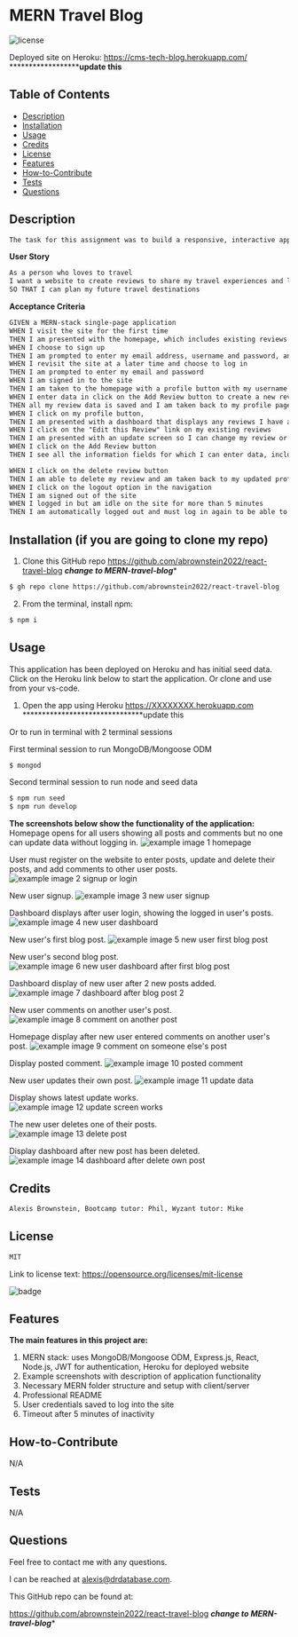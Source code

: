 # MERN Travel Blog
![license](https://img.shields.io/badge/license-MIT-black)

Deployed site on Heroku:
https://cms-tech-blog.herokuapp.com/ ******************************update this************
     
## Table of Contents

- [Description](#description)
- [Installation](#installation)
- [Usage](#usage)
- [Credits](#credits)
- [License](#license)
- [Features](#features)
- [How-to-Contribute](#how-to-contribute)
- [Tests](#tests)
- [Questions](#questions)

## Description
```md
The task for this assignment was to build a responsive, interactive application using GraphQL with a node.js and express.js server, and JWT (JSON Web Token) for authentication.  We used MongoDB and the Mongoose ODM for the database, and queries and mutations for retrieving, adding, updating, and deleting data.  The application was deployed to Heroku with seed data.
```

**User Story**
```md
As a person who loves to travel
I want a website to create reviews to share my travel experiences and learn from the travel experiences of others
SO THAT I can plan my future travel destinations

```

**Acceptance Criteria**

```md
GIVEN a MERN-stack single-page application
WHEN I visit the site for the first time
THEN I am presented with the homepage, which includes existing reviews if any have been posted, and navigation buttons to login or signup
WHEN I choose to sign up
THEN I am prompted to enter my email address, username and password, and then I am logged into the site
WHEN I revisit the site at a later time and choose to log in
THEN I am prompted to enter my email and password
WHEN I am signed in to the site
THEN I am taken to the homepage with a profile button with my username on it, a logout button, a screen to add a new review,
WHEN I enter data in click on the Add Review button to create a new review
THEN all my review data is saved and I am taken back to my profile page and can see the new review I just created
WHEN I click on my profile button,
THEN I am presented with a dashboard that displays any reviews I have already created (if any)
WHEN I click on the "Edit this Review" link on my existing reviews
THEN I am presented with an update screen so I can change my review or I can delete the review entirely
WHEN I click on the Add Review button
THEN I see all the information fields for which I can enter data, including rating the place I am reviewing

WHEN I click on the delete review button
THEN I am able to delete my review and am taken back to my updated profile page
WHEN I click on the logout option in the navigation
THEN I am signed out of the site
WHEN I logged in but am idle on the site for more than 5 minutes
THEN I am automatically logged out and must log in again to be able to add new reviews and update/delete my existing reviews
```

## Installation  (if you are going to clone my repo)
<!-- audience is other developers -->

1. Clone this GitHub repo https://github.com/abrownstein2022/react-travel-blog  ***change to MERN-travel-blog****
<!-- Check out the gh cli tool from github -->
```bash  
$ gh repo clone https://github.com/abrownstein2022/react-travel-blog   ***change to MERN-travel-blog****
```

2. From the terminal, install npm:
```bash
$ npm i
``` 

<!-- [] implies user input 
 mysql> restaurant_mgr < C:\[filename].sql
-->


## Usage  
This application has been deployed on Heroku and has initial seed data.  Click on the Heroku link below to start the application.  Or clone and use from your vs-code.

1. Open the app using Heroku https://XXXXXXXX.herokuapp.com *******************************update this


Or to run in terminal with 2 terminal sessions

First terminal session to run MongoDB/Mongoose ODM
```bash
$ mongod
```

Second terminal session to run node and seed data
```bash
$ npm run seed
$ npm run develop
```

**The screenshots below show the functionality of the application:**<br>
Homepage opens for all users showing all posts and comments but no one can update data without logging in.
![example image 1 homepage](./public/images/ch14-screen1-homepage.png)

User must register on the website to enter posts, update and delete their posts, and add comments to other user posts.
![example image 2 signup or login](./public/images/ch14-screen2-signup-or-login.png)

New user signup.
![example image 3 new user signup](./public/images/ch14-screen3-new-user-signup.png)

Dashboard displays after user login, showing the logged in user's posts.
![example image 4 new user dashboard](./public/images/ch14-screen4-new-user-dashboard.png)

New user's first blog post.
![example image 5 new user first blog post](./public/images/ch14-screen5-new-user-first-blog-post.png)

New user's second blog post.
![example image 6 new user dashboard after first blog post](./public/images/ch14-screen6-new-user-dashboard-after-first-blog-post.png)

Dashboard display of new user after 2 new posts added.
![example image 7 dashboard after blog post 2](./public/images/ch14-screen7-dashboard-after-post-2.png)

New user comments on another user's post.
![example image 8 comment on another post](./public/images/ch14-screen8-comment-on-another-post.png)

Homepage display after new user entered comments on another user's post.
![example image 9 comment on someone else's post](./public/images/ch14-screen9-comment-on-someone-elses-post.png)

Display posted comment.
![example image 10 posted comment](./public/images/ch14-screen10-posted-comment.png)

New user updates their own post.
![example image 11 update data](./public/images/ch14-screen11-update-data.png)

Display shows latest update works.
![example image 12 update screen works](./public/images/ch14-screen12-update-works.png)

The new user deletes one of their posts.<br>
![example image 13 delete post](./public/images/ch14-screen13-delete-post.png)

Display dashboard after new post has been deleted.
![example image 14 dashboard after delete own post](./public/images/ch14-screen14-dashboard-after-delete.png)
  

## Credits

```md
Alexis Brownstein, Bootcamp tutor: Phil, Wyzant tutor: Mike
```

## License

 ```md
 MIT 
```

Link to license text:
https://opensource.org/licenses/mit-license


![badge](https://img.shields.io/badge/license-mit-black)


## Features 

<!-- 
# h1
###### h6
**bold**
*italic*
_underline_

| key | value |
|-|-|
| name | 'bob' |


- list
- items

1. numberd
1. list
1. all ones - automatic numbering
Features for *future* development
 -->
**The main features in this project are:**<br> 
1. MERN stack: uses MongoDB/Mongoose ODM, Express.js, React, Node.js, JWT for authentication, Heroku for deployed website
1. Example screenshots with description of application functionality 
1. Necessary MERN folder structure and setup with client/server 
1. Professional README
1. User credentials saved to log into the site
1. Timeout after 5 minutes of inactivity
## How-to-Contribute

N/A

## Tests
N/A

## Questions

Feel free to contact me with any questions.

I can be reached at alexis@drdatabase.com.

This GitHub repo can be found at:
  
https://github.com/abrownstein2022/react-travel-blog  ***change to MERN-travel-blog****


